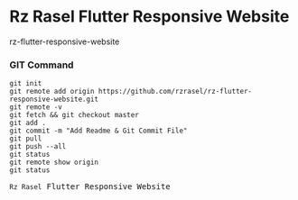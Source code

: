 # Rz Rasel Flutter Responsive Website
rz-flutter-responsive-website

### GIT Command
```git_command_01
git init
git remote add origin https://github.com/rzrasel/rz-flutter-responsive-website.git
git remote -v
git fetch && git checkout master
git add .
git commit -m "Add Readme & Git Commit File"
git pull
git push --all
git status
git remote show origin
git status

```

<kbd>`Rz Rasel` Flutter Responsive Website</kbd>